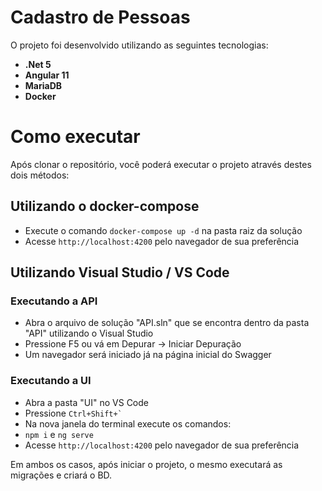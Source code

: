 # Cadastro de Pessoas

O projeto foi desenvolvido utilizando as seguintes tecnologias:
- **.Net 5**
- **Angular 11**
- **MariaDB**
- **Docker**

# Como executar
Após clonar o repositório, você poderá executar o projeto através destes dois métodos:

## Utilizando o docker-compose
- Execute o comando `docker-compose up -d` na pasta raiz da solução
- Acesse `http://localhost:4200` pelo navegador de sua preferência

## Utilizando Visual Studio / VS Code

### Executando a API
- Abra o arquivo de solução "API.sln" que se encontra dentro da pasta "API" utilizando o Visual Studio
- Pressione F5 ou vá em Depurar -> Iniciar Depuração
- Um navegador será iniciado já na página inicial do Swagger

### Executando a UI
- Abra a pasta "UI" no VS Code
- Pressione `` Ctrl+Shift+` ``
- Na nova janela do terminal execute os comandos:
- `npm i` e `ng serve`
- Acesse `http://localhost:4200` pelo navegador de sua preferência

Em ambos os casos, após iniciar o projeto, o mesmo executará as migrações e criará o BD.